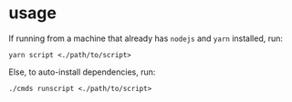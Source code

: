 # usage

If running from a machine that already has `nodejs` and `yarn` installed, run:
```
yarn script <./path/to/script>
```

Else, to auto-install dependencies, run:
```
./cmds runscript <./path/to/script>
```